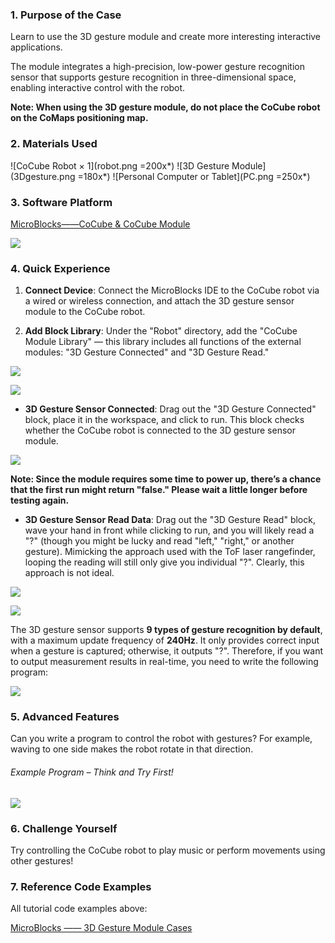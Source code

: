 ### 1. Purpose of the Case

Learn to use the 3D gesture module and create more interesting interactive applications.

The module integrates a high-precision, low-power gesture recognition sensor that supports gesture recognition in three-dimensional space, enabling interactive control with the robot.

**Note: When using the 3D gesture module, do not place the CoCube robot on the CoMaps positioning map.**

### 2. Materials Used

![CoCube Robot × 1](robot.png =200x*)
![3D Gesture Module](3Dgesture.png =180x*)
![Personal Computer or Tablet](PC.png =250x*)

### 3. Software Platform

[MicroBlocks——CoCube & CoCube Module](https://microblocks.fun/run/microblocks.html#scripts=GP%20Scripts%0Adepends%20%27CoCube%27%20%27CoCube%20Module%27)

![](image-2.png)

### 4. Quick Experience

1. **Connect Device**: Connect the MicroBlocks IDE to the CoCube robot via a wired or wireless connection, and attach the 3D gesture sensor module to the CoCube robot.

2. **Add Block Library**: Under the "Robot" directory, add the "CoCube Module Library" — this library includes all functions of the external modules: "3D Gesture Connected" and "3D Gesture Read."

![](image-1.png)

![](image.png)

* **3D Gesture Sensor Connected**: Drag out the "3D Gesture Connected" block, place it in the workspace, and click to run. This block checks whether the CoCube robot is connected to the 3D gesture sensor module.

![](scriptImage9339087.png)

**Note: Since the module requires some time to power up, there’s a chance that the first run might return "false." Please wait a little longer before testing again.**

* **3D Gesture Sensor Read Data**: Drag out the "3D Gesture Read" block, wave your hand in front while clicking to run, and you will likely read a "?" (though you might be lucky and read "left," "right," or another gesture). Mimicking the approach used with the ToF laser rangefinder, looping the reading will still only give you individual "?". Clearly, this approach is not ideal.

![](scriptImage9438390.png)

![](scriptImage9501061.png)

The 3D gesture sensor supports **9 types of gesture recognition by default**, with a maximum update frequency of **240Hz**. It only provides correct input when a gesture is captured; otherwise, it outputs "?". Therefore, if you want to output measurement results in real-time, you need to write the following program:

![](scriptImage9927037.png)

### 5. Advanced Features

Can you write a program to control the robot with gestures? For example, waving to one side makes the robot rotate in that direction.

###### Example Program – Think and Try First!

![](scriptImage11809588.png)

### 6. Challenge Yourself

Try controlling the CoCube robot to play music or perform movements using other gestures!

### 7. Reference Code Examples

All tutorial code examples above:

[MicroBlocks —— 3D Gesture Module Cases](https://microblocks.fun/run/microblocks.html#scripts=GP%20Scripts%0Adepends%20%27CoCube%27%20%27CoCube%20Module%27%20%27LED%20Display%27%0A%0Ascript%20711%2082%20%7B%0AwhenButtonPressed%20%27A%27%0Aforever%20%7B%0A%20%20local%20%27var%27%20%28%27ccmodule_gesture%20read%27%29%0A%20%20if%20%28var%20%21%3D%20%27%3F%27%29%20%7B%0A%20%20%20%20if%20%28var%20%3D%3D%20%27left%27%29%20%7B%0A%20%20%20%20%20%20sayIt%20%27left%27%0A%20%20%20%20%20%20%27%5Bdisplay%3AmbDisplay%5D%27%204488452%0A%20%20%20%20%20%20%27CoCube%20rotate%20for%20msecs%27%20%27cocube%3Bright%27%2030%20500%0A%20%20%20%20%7D%20%28var%20%3D%3D%20%27right%27%29%20%7B%0A%20%20%20%20%20%20sayIt%20%27right%27%0A%20%20%20%20%20%20%27%5Bdisplay%3AmbDisplay%5D%27%204291652%0A%20%20%20%20%20%20%27CoCube%20rotate%20for%20msecs%27%20%27cocube%3Bleft%27%2030%20500%0A%20%20%20%20%7D%20else%20%7B%0A%20%20%20%20%7D%0A%20%20%7D%0A%7D%0A%7D%0A%0A)